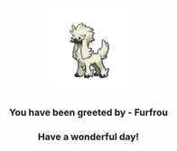 <p align="center">
    <img src="https://raw.githubusercontent.com/PokeAPI/sprites/master/sprites/pokemon/676.png" width="150" height="150">
</p>
<h3 align="center">You have been greeted by - <b>Furfrou</b></h3>
<h3 align="center">Have a wonderful day!</h3>
